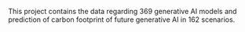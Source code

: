 This project contains the data regarding 369 generative AI models and prediction of carbon footprint of future generative AI in 162 scenarios.
